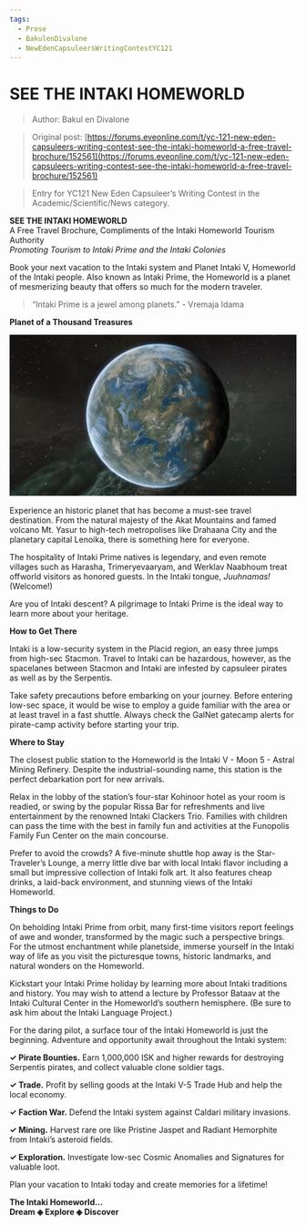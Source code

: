 ```yaml
---
tags:
  - Prose
  - BakulenDivalone
  - NewEdenCapsuleersWritingContestYC121
---
```


# SEE THE INTAKI HOMEWORLD

> Author: Bakul en Divalone

> Original post: [https://forums.eveonline.com/t/yc-121-new-eden-capsuleers-writing-contest-see-the-intaki-homeworld-a-free-travel-brochure/152561](https://forums.eveonline.com/t/yc-121-new-eden-capsuleers-writing-contest-see-the-intaki-homeworld-a-free-travel-brochure/152561)

> Entry for YC121 New Eden Capsuleer’s Writing Contest in the Academic/Scientific/News category.


**SEE THE INTAKI HOMEWORLD**<br>
A Free Travel Brochure, Compliments of the Intaki Homeworld Tourism Authority<br>
*Promoting Tourism to Intaki Prime and the Intaki Colonies*

Book your next vacation to the Intaki system and Planet Intaki V, Homeworld of the Intaki people. Also known as Intaki Prime, the Homeworld is a planet of mesmerizing beauty that offers so much for the modern traveler.

> “Intaki Prime is a jewel among planets.” - Vremaja Idama

**Planet of a Thousand Treasures**

![Intaki](seetheintakihomeworld.png)

Experience an historic planet that has become a must-see travel destination. From the natural majesty of the Akat Mountains and famed volcano Mt. Yasur to high-tech metropolises like Drahaana City and the planetary capital Lenoika, there is something here for everyone.

The hospitality of Intaki Prime natives is legendary, and even remote villages such as Harasha, Trimeryevaaryam, and Werklav Naabhoum treat offworld visitors as honored guests. In the Intaki tongue, *Juuhnamas!* (Welcome!)

Are you of Intaki descent? A pilgrimage to Intaki Prime is the ideal way to learn more about your heritage.

**How to Get There**

Intaki is a low-security system in the Placid region, an easy three jumps from high-sec Stacmon. Travel to Intaki can be hazardous, however, as the spacelanes between Stacmon and Intaki are infested by capsuleer pirates as well as by the Serpentis.

Take safety precautions before embarking on your journey. Before entering low-sec space, it would be wise to employ a guide familiar with the area or at least travel in a fast shuttle. Always check the GalNet gatecamp alerts for pirate-camp activity before starting your trip.

**Where to Stay**

The closest public station to the Homeworld is the Intaki V - Moon 5 - Astral Mining Refinery. Despite the industrial-sounding name, this station is the perfect debarkation port for new arrivals.

Relax in the lobby of the station’s four-star Kohinoor hotel as your room is readied, or swing by the popular Rissa Bar for refreshments and live entertainment by the renowned Intaki Clackers Trio. Families with children can pass the time with the best in family fun and activities at the Funopolis Family Fun Center on the main concourse.

Prefer to avoid the crowds? A five-minute shuttle hop away is the Star-Traveler’s Lounge, a merry little dive bar with local Intaki flavor including a small but impressive collection of Intaki folk art. It also features cheap drinks, a laid-back environment, and stunning views of the Intaki Homeworld.

**Things to Do**

On beholding Intaki Prime from orbit, many first-time visitors report feelings of awe and wonder, transformed by the magic such a perspective brings. For the utmost enchantment while planetside, immerse yourself in the Intaki way of life as you visit the picturesque towns, historic landmarks, and natural wonders on the Homeworld.

Kickstart your Intaki Prime holiday by learning more about Intaki traditions and history. You may wish to attend a lecture by Professor Bataav at the Intaki Cultural Center in the Homeworld’s southern hemisphere. (Be sure to ask him about the Intaki Language Project.)

For the daring pilot, a surface tour of the Intaki Homeworld is just the beginning. Adventure and opportunity await throughout the Intaki system:

**✓ Pirate Bounties.** Earn 1,000,000 ISK and higher rewards for destroying Serpentis pirates, and collect valuable clone soldier tags.

**✓ Trade.** Profit by selling goods at the Intaki V-5 Trade Hub and help the local economy.

**✓ Faction War.** Defend the Intaki system against Caldari military invasions.

**✓ Mining.** Harvest rare ore like Pristine Jaspet and Radiant Hemorphite from Intaki’s asteroid fields.

**✓ Exploration.** Investigate low-sec Cosmic Anomalies and Signatures for valuable loot.

Plan your vacation to Intaki today and create memories for a lifetime!

**The Intaki Homeworld…**<br>
**Dream ◈ Explore ◈ Discover**